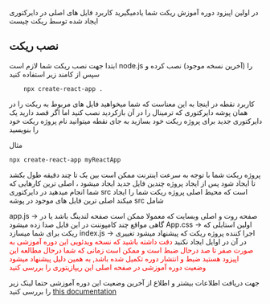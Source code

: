 در اولین اپیزود دوره آموزش ریکت شما یادمیگیرید کاربرد فایل های اصلی در دایرکتوری ایجاد شده توسط ریکت چیست

## نصب ریکت

ابتدا جهت نصب ریکت شما لازم است node.js را (آخرین نسخه موجود) نصب کرده و سپس از کامند زیر استفاده کنید

```
    npx create-react-app .
```

کاربرد نقطه در اینجا به این معناست که شما میخواهید فایل های مربوط به ریکت را در همان پوشه دایرکتوری که ترمینال را در آن بازکردید نصب کنید اما اگر قصد دارید یک دایرکتوری جدید برای پروژه ریکت خود بسازید به جای نقطه میتوانید نام پروژه ریکت خود را بنویسید

مثال  
```
npx create-react-app myReactApp
```

پروژه ریکت شما با توجه به سرعت اینترنت ممکن است بین یک تا چند دقیقه طول بکشد تا ایجاد شود پس از ایجاد پروژه چندین فایل جدید ایجاد میشود ، اصلی ترین کارهایی که شما انجام میدهید در دایرکتوری src است که محیط اصلی پروژه ریکت شما را ایجاد میکند اصلی ترین فایل های موجود در پوشه src شامل

app.js -> صفحه روت و اصلی وبسایت که معمولا ممکن است صفحه لندینگ باشد یا در گاهی مواقع چند کامپوننت در این فایل صدا زده میشود
App.css -> اولین استایلی که ریکت برای شما میسازد
index.js -> اجرا کننده پروژه ریکت که پیشنهاد میشود تغییری در آن در اوایل ایجاد نکنید
<span style="color:red">
دقت داشته باشید که نسخه ویدئویی این دوره آموزشی به صورت صفر تا صد درحال ضبط است و ممکن است زمانی که شما درحال مطالعه این اپیزود هستید ضبط و انتشار دوره تکمیل شده باشد, به همین دلیل پیشنهاد میشود وضعیت دوره آموزشی در صفحه اصلی این ریپازیتوری را بررسی کنید
</span>

جهت دریافت اطلاعات بیشتر و اطلاع از آخرین وضعیت این دوره آموزشی حتما لینک زیر را بررسی کنید
[this documentation](https://github.com/rezafaghih/reactjs-course)
